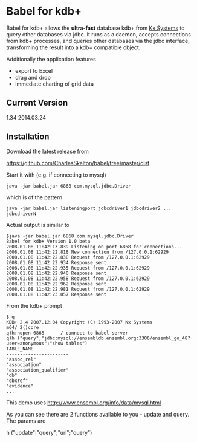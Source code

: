 Babel for kdb+
=========

Babel for kdb+ allows the **ultra-fast** database kdb+ from [Kx Systems] to query other databases via jdbc. It runs as a daemon, accepts connections from kdb+ processes, and queries other databases via the jdbc interface, transforming the result into a kdb+ compatible object.

Additionally the application features
  - export to Excel
  - drag and drop
  - immediate charting of grid data

Current Version
----

1.34 2014.03.24

Installation
--------------
Download the latest release from

https://github.com/CharlesSkelton/babel/tree/master/dist

Start it with (e.g. if connecting to mysql)

    java -jar babel.jar 6868 com.mysql.jdbc.Driver

which is of the pattern

    java -jar babel.jar listeningport jdbcdriver1 jdbcdriver2 ... jdbcdriverN

Actual output is similar to

    $java -jar babel.jar 6868 com.mysql.jdbc.Driver
    Babel for kdb+ Version 1.0 beta
    2008.01.08 11:42:13.839 Listening on port 6868 for connections...
    2008.01.08 11:42:22.818 New connection from /127.0.0.1:62929
    2008.01.08 11:42:22.838 Request from /127.0.0.1:62929
    2008.01.08 11:42:22.934 Response sent
    2008.01.08 11:42:22.935 Request from /127.0.0.1:62929
    2008.01.08 11:42:22.940 Response sent
    2008.01.08 11:42:22.958 Request from /127.0.0.1:62929
    2008.01.08 11:42:22.962 Response sent
    2008.01.08 11:42:22.981 Request from /127.0.0.1:62929
    2008.01.08 11:42:23.057 Response sent

From the kdb+ prompt

    $ q
    KDB+ 2.4 2007.12.04 Copyright (C) 1993-2007 Kx Systems
    m64/ 2()core
    q)h:hopen 6868      / connect to babel server
    q)h ("query";"jdbc:mysql://ensembldb.ensembl.org:3306/ensembl_go_48?user=anonymous";"show tables")
    TABLE_NAME             
    -----------------------
    "assoc_rel"            
    "association"          
    "association_qualifier"
    "db"                   
    "dbxref"               
    "evidence"             
    ...

This demo uses http://www.ensembl.org/info/data/mysql.html

As you can see there are 2 functions available to you - update and query. The params are

h ("update"|"query";"url";"query")

[Kx Systems]:http://www.kx.com

